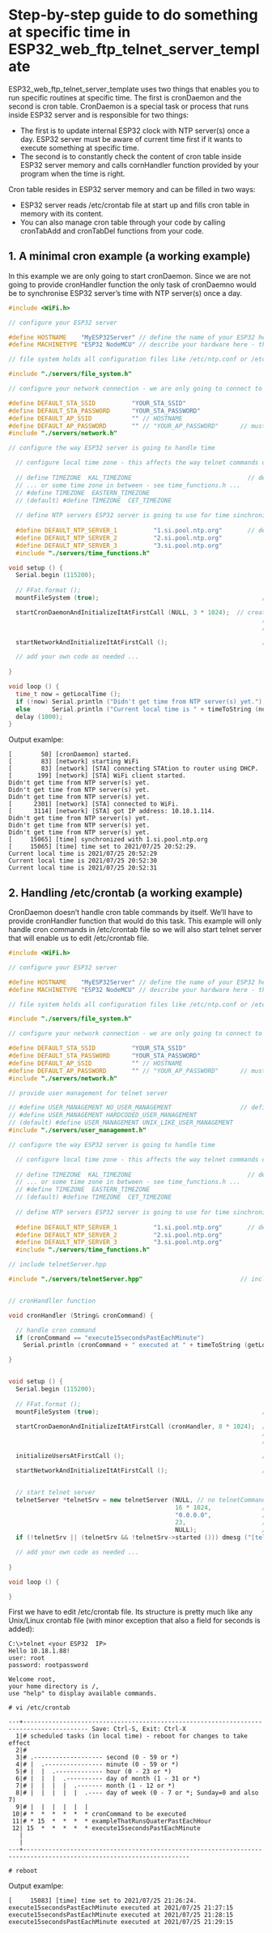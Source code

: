 # Step-by-step guide to do something at specific time in ESP32_web_ftp_telnet_server_template

ESP32_web_ftp_telnet_server_template uses two things that enables you to run specific routines at specific time. The first is cronDaemon and the second is cron table.
CronDaemon is a special task or process that runs inside ESP32 server and is responsible for two things:
-	The first is to update internal ESP32 clock with NTP server(s) once a day. ESP32 server must be aware of current time first if it wants to execute something at specific time.
-	The second is to constantly check the content of cron table inside ESP32 server memory and calls cornHandler function provided by your program when the time is right. 

Cron table resides in ESP32 server memory and can be filled in two ways:
-	ESP32 server reads /etc/crontab file at start up and fills cron table in memory with its content.
-	You can also manage cron table through your code by calling cronTabAdd and cronTabDel functions from your code.

 
## 1. A minimal cron example (a working example)
In this example we are only going to start cronDaemon. Since we are not going to provide cronHandler function the only task of cronDaemno would be to synchronise ESP32 server’s time with NTP server(s) once a day.

```C++
#include <WiFi.h>

// configure your ESP32 server

#define HOSTNAME    "MyESP32Server" // define the name of your ESP32 here - this is how your ESP32 server will present itself to network, this text is also used by uname telnet command
#define MACHINETYPE "ESP32 NodeMCU" // describe your hardware here - this text is only used by uname telnet command

// file system holds all configuration files like /etc/ntp.conf or /etc/crontab

#include "./servers/file_system.h"

// configure your network connection - we are only going to connect to WiFi router in STAtion mode and not going to set up an AP mode in this example

#define DEFAULT_STA_SSID          "YOUR_STA_SSID"               
#define DEFAULT_STA_PASSWORD      "YOUR_STA_PASSWORD"
#define DEFAULT_AP_SSID           "" // HOSTNAME 
#define DEFAULT_AP_PASSWORD       "" // "YOUR_AP_PASSWORD"      // must have at least 8 characters 
#include "./servers/network.h"

// configure the way ESP32 server is going to handle time

  // configure local time zone - this affects the way telnet commands display your local time
  
  // define TIMEZONE  KAL_TIMEZONE                                // define time zone you are in (see time_functions.h)
  // ... or some time zone in between - see time_functions.h ...
  // #define TIMEZONE  EASTERN_TIMEZONE
  // (default) #define TIMEZONE  CET_TIMEZONE               
  
  // define NTP servers ESP32 server is going to use for time sinchronization
  
  #define DEFAULT_NTP_SERVER_1          "1.si.pool.ntp.org"       // define default NTP severs ESP32 will synchronize its time with
  #define DEFAULT_NTP_SERVER_2          "2.si.pool.ntp.org"
  #define DEFAULT_NTP_SERVER_3          "3.si.pool.ntp.org"
  #include "./servers/time_functions.h"     

void setup () {
  Serial.begin (115200);
 
  // FFat.format ();
  mountFileSystem (true);                                             // this is the first thing to do - all configuration files are on file system

  startCronDaemonAndInitializeItAtFirstCall (NULL, 3 * 1024);  // creates /etc/ntp.conf with default NTP server names and synchronize ESP32 time with them once a day
                                                                      // creates empty /etc/crontab, reads it at start up and executes cronHandler when the time is right
                                                                      // 3 KB stack size is minimal requirement for NTP time synchronization, add more if your cronHandler requires more

  startNetworkAndInitializeItAtFirstCall ();                          // starts WiFi according to configuration files, creates configuration files if they don't exist

  // add your own code as needed ...
  
}

void loop () {
  time_t now = getLocalTime ();
  if (!now) Serial.println ("Didn't get time from NTP server(s) yet.");
  else      Serial.println ("Current local time is " + timeToString (now));
  delay (1000);                
}
```

Output examlpe:
```
[        50] [cronDaemon] started.
[        83] [network] starting WiFi
[        83] [network] [STA] connecting STAtion to router using DHCP.
[       199] [network] [STA] WiFi client started.
Didn't get time from NTP server(s) yet.
Didn't get time from NTP server(s) yet.
Didn't get time from NTP server(s) yet.
[      2301] [network] [STA] connected to WiFi.
[      3114] [network] [STA] got IP address: 10.18.1.114.
Didn't get time from NTP server(s) yet.
Didn't get time from NTP server(s) yet.
Didn't get time from NTP server(s) yet.
[     15065] [time] synchronized with 1.si.pool.ntp.org
[     15065] [time] time set to 2021/07/25 20:52:29.
Current local time is 2021/07/25 20:52:29
Current local time is 2021/07/25 20:52:30
Current local time is 2021/07/25 20:52:31
```


## 2. Handling /etc/crontab (a working example)
CronDaemon doesn’t handle cron table commands by itself. We’ll have to provide cronHandler function that would do this task. This example will only handle cron commands in /etc/crontab file so we will also start telnet server that will enable us to edit /etc/crontab file. 

```C++
#include <WiFi.h>

// configure your ESP32 server

#define HOSTNAME    "MyESP32Server" // define the name of your ESP32 here - this is how your ESP32 server will present itself to network, this text is also used by uname telnet command
#define MACHINETYPE "ESP32 NodeMCU" // describe your hardware here - this text is only used by uname telnet command

// file system holds all configuration files like /etc/ntp.conf or /etc/crontab

#include "./servers/file_system.h"

// configure your network connection - we are only going to connect to WiFi router in STAtion mode and not going to set up an AP mode in this example

#define DEFAULT_STA_SSID          "YOUR_STA_SSID"               
#define DEFAULT_STA_PASSWORD      "YOUR_STA_PASSWORD"
#define DEFAULT_AP_SSID           "" // HOSTNAME 
#define DEFAULT_AP_PASSWORD       "" // "YOUR_AP_PASSWORD"      // must have at least 8 characters 
#include "./servers/network.h"

// provide user management for telnet server

// #define USER_MANAGEMENT NO_USER_MANAGEMENT                   // define the kind of user management project is going to use (see user_management.h)
// #define USER_MANAGEMENT HARDCODED_USER_MANAGEMENT            
// (default) #define USER_MANAGEMENT UNIX_LIKE_USER_MANAGEMENT
#include "./servers/user_management.h"

// configure the way ESP32 server is going to handle time

  // configure local time zone - this affects the way telnet commands display your local time
  
  // define TIMEZONE  KAL_TIMEZONE                                // define time zone you are in (see time_functions.h)
  // ... or some time zone in between - see time_functions.h ...
  // #define TIMEZONE  EASTERN_TIMEZONE
  // (default) #define TIMEZONE  CET_TIMEZONE               
  
  // define NTP servers ESP32 server is going to use for time sinchronization
  
  #define DEFAULT_NTP_SERVER_1          "1.si.pool.ntp.org"       // define default NTP severs ESP32 will synchronize its time with
  #define DEFAULT_NTP_SERVER_2          "2.si.pool.ntp.org"
  #define DEFAULT_NTP_SERVER_3          "3.si.pool.ntp.org"
  #include "./servers/time_functions.h"     

// include telnetServer.hpp

#include "./servers/telnetServer.hpp"                           // include Telnet server


// cronHandller function

void cronHandler (String& cronCommand) {

  // handle cron command
  if (cronCommand == "execute15secondsPastEachMinute")
    Serial.println (cronCommand + " executed at " + timeToString (getLocalTime ()));

}


void setup () {
  Serial.begin (115200);
 
  // FFat.format ();
  mountFileSystem (true);                                             // this is the first thing to do - all configuration files are on file system

  startCronDaemonAndInitializeItAtFirstCall (cronHandler, 8 * 1024);  // creates /etc/ntp.conf with default NTP server names and synchronize ESP32 time with them once a day
                                                                      // creates empty /etc/crontab, reads it at start up and executes cronHandler when the time is right
                                                                      // 3 KB stack size is minimal requirement for NTP time synchronization, add more if your cronHandler requires more

  initializeUsersAtFirstCall ();                                      // creates user management files with root, webadmin, webserver and telnetserver users, if they don't exist

  startNetworkAndInitializeItAtFirstCall ();                          // starts WiFi according to configuration files, creates configuration files if they don't exist


  // start telnet server
  telnetServer *telnetSrv = new telnetServer (NULL, // no telnetCommandHandler 
                                              16 * 1024,              // 16 KB stack size is usually enough, if telnetCommandHanlder uses more stack increase this value until server is stable
                                              "0.0.0.0",              // start telnet server on all available ip addresses
                                              23,                     // telnet port
                                              NULL);                  // use firewall callback function for telnet server (replace with NULL if not needed)
  if (!telnetSrv || (telnetSrv && !telnetSrv->started ())) dmesg ("[telnetServer] did not start.");

  // add your own code as needed ...
  
}

void loop () {

}
```

First we have to edit /etc/crontab file. Its structure is pretty much like any Unix/Linux crontab file (with minor exception that also a field for seconds is added):

```
C:\>telnet <your ESP32  IP>
Hello 10.18.1.88!
user: root
password: rootpassword

Welcome root,
your home directory is /,
use "help" to display available commands.

# vi /etc/crontab

---+---------------------------------------------------------------------------------------- Save: Ctrl-S, Exit: Ctrl-X
  1|# scheduled tasks (in local time) - reboot for changes to take effect
  2|#
  3|# .------------------- second (0 - 59 or *)
  4|# |  .---------------- minute (0 - 59 or *)
  5|# |  |  .------------- hour (0 - 23 or *)
  6|# |  |  |  .---------- day of month (1 - 31 or *)
  7|# |  |  |  |  .------- month (1 - 12 or *)
  8|# |  |  |  |  |  .---- day of week (0 - 7 or *; Sunday=0 and also 7)
  9|# |  |  |  |  |  |
 10|# *  *  *  *  *  * cronCommand to be executed
 11|# * 15  *  *  *  * exampleThatRunsQuaterPastEachHour
 12| 15  *  *  *  *  * execute15secondsPastEachMinute
   |
   |
---+--------------------------------------------------------------------------------------------------------------------

# reboot
```

Output examlpe:
```
[     15083] [time] time set to 2021/07/25 21:26:24.
execute15secondsPastEachMinute executed at 2021/07/25 21:27:15
execute15secondsPastEachMinute executed at 2021/07/25 21:28:15
execute15secondsPastEachMinute executed at 2021/07/25 21:29:15
```

